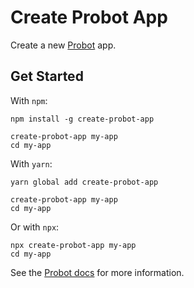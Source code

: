 # Create Probot App

Create a new [Probot](https://github.com/probot/probot) app.

## Get Started

With `npm`:
```
npm install -g create-probot-app

create-probot-app my-app
cd my-app
```
With `yarn`:
```
yarn global add create-probot-app

create-probot-app my-app
cd my-app
```
Or with `npx`:
```
npx create-probot-app my-app
cd my-app
```

See the [Probot docs](https://probot.github.io/docs/) for more information.